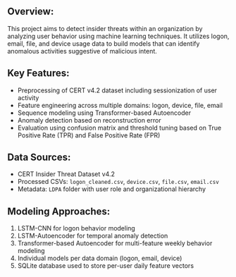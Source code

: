 
 
Overview:
----------
This project aims to detect insider threats within an organization by analyzing user behavior using machine learning techniques. It utilizes logon, email, file, and device usage data to build models that can identify anomalous activities suggestive of malicious intent.

Key Features:
--------------
- Preprocessing of CERT v4.2 dataset including sessionization of user activity
- Feature engineering across multiple domains: logon, device, file, email
- Sequence modeling using Transformer-based Autoencoder
- Anomaly detection based on reconstruction error
- Evaluation using confusion matrix and threshold tuning based on True Positive Rate (TPR) and False Positive Rate (FPR)

Data Sources:
--------------
- CERT Insider Threat Dataset v4.2
- Processed CSVs: `logon_cleaned.csv`, `device.csv`, `file.csv`, `email.csv`
- Metadata: `LDPA` folder with user role and organizational hierarchy

Modeling Approaches:
---------------------
1. LSTM-CNN for logon behavior modeling
2. LSTM-Autoencoder for temporal anomaly detection
3. Transformer-based Autoencoder for multi-feature weekly behavior modeling
4. Individual models per data domain (logon, email, device)
5. SQLite database used to store per-user daily feature vectors


